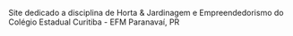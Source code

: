 Site dedicado a disciplina de Horta & Jardinagem e Empreendedorismo do Colégio Estadual Curitiba - EFM
Paranavaí, PR
